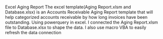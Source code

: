 Excel Aging Report
The excel template(Aging Report.xlsm and Database.xlsx) is an Accounts Receivable Aging Report template that will help categorized accounts receivable by how long invoices have been outstanding. Using powerquery in excel. I connected the Aging Report.xlsm file to Database.xlsx to shape the data. I also use macro VBA to easily refresh the data connection 

